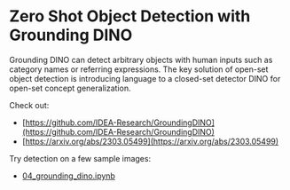 # Zero Shot Object Detection with Grounding DINO

Grounding DINO can detect arbitrary objects with human inputs such as category names or referring expressions. The key solution of open-set object detection is introducing language to a closed-set detector DINO for open-set concept generalization.

Check out:

- [https://github.com/IDEA-Research/GroundingDINO](https://github.com/IDEA-Research/GroundingDINO)
- [https://arxiv.org/abs/2303.05499](https://arxiv.org/abs/2303.05499)

Try detection on a few sample images:

- [04_grounding_dino.ipynb](https://github.com/TranslationalAICenterISU/cv-ssl-aug-2023/blob/main/notebooks/04_grounding_dino.ipynb)

